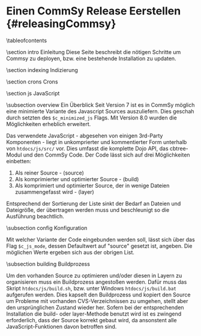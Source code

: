 Einen CommSy Release Eerstellen					{#releasingCommsy}
================

\tableofcontents

\section intro Einleitung
Diese Seite beschreibt die nötigen Schritte um Commsy zu deployen, bzw. eine bestehende Installation zu updaten.

\section indexing Indizierung

\section crons Crons

\section js JavaScript

\subsection overview Ein Überblick
Seit Version 7 ist es in CommSy möglich eine minimierte Variante des Javascript Sources auszuliefern. Dies geschah durch setzten des
`$c_minimized_js` Flags. Mit Version 8.0 wurden die Möglichkeiten erheblich erweitert.

Das verwendete JavaScript - abgesehen von einigen 3rd-Party Komponenten - liegt in unkomprierter und kommentierter Form unterhalb von
`htdocs/js/src/` vor. Dies umfasst die komplette Dojo API, das cbtree-Modul und den CommSy Code. Der Code lässt sich auf drei Möglichkeiten
einbetten:

1. Als reiner Source - (source)
2. Als komprimierter und optimierter Source - (build)
3. Als komprimiert und optimierter Source, der in wenige Dateien zusammengefasst wird - (layer)

Entsprechend der Sortierung der Liste sinkt der Bedarf an Dateien und Dateigröße, der übertragen werden muss und beschleunigt so die Ausführung
beachtlich.

\subsection config Konfiguration

Mit welcher Variante der Code eingebunden werden soll, lässt sich über das Flag `$c_js_mode`, dessen Defaultwert auf "source" gesetzt ist, angeben.
Die möglichen Werte ergeben sich aus der obrigen List.

\subsection building Buildprozess

Um den vorhanden Source zu optimieren und/oder diesen in Layern zu organisieren muss ein Buildprozess angestoßen werden. Dafür muss das Skript
`htdocs/js/build.sh`, bzw. unter Windows `htdocs/js/build.bat` aufgerufen werden. Dies kapselt den Buildprozess und kopiert den Source um Probleme mit vorhanden CVS-Verzeichnissen zu
umgehen, stellt aber den ursprünglichen Zustand wieder her. Sofern bei der entsprechenden Installation die build- oder layer-Methode benutzt wird
ist es zwingend erforderlich, dass der Source korrekt gebaut wird, da ansonstent alle JavaScript-Funktionen davon betroffen sind.